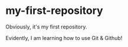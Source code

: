 # my-first-repository
Obviously, it's my first repository.

Evidently, I am learning how to use Git & Github!